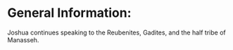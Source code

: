# General Information:

Joshua continues speaking to the Reubenites, Gadites, and the half tribe of Manasseh.